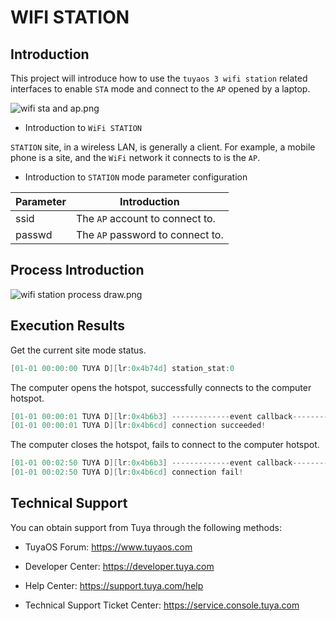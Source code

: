 # WIFI STATION

## Introduction

This project will introduce how to use the `tuyaos 3 wifi station` related interfaces to enable `STA` mode and connect to the `AP` opened by a laptop.

![wifi sta and ap.png](https://airtake-public-data-1254153901.cos.ap-shanghai.myqcloud.com/content-platform/hestia/1655624853b5f412495be.png)

* Introduction to `WiFi STATION`

`STATION` site, in a wireless LAN, is generally a client. For example, a mobile phone is a site, and the `WiFi` network it connects to is the `AP`.

* Introduction to `STATION` mode parameter configuration

|Parameter|Introduction|
|-|-|
|ssid|The `AP` account to connect to.|
|passwd|The `AP` password to connect to.|

## Process Introduction

![wifi station process draw.png](https://airtake-public-data-1254153901.cos.ap-shanghai.myqcloud.com/content-platform/hestia/16556268007be208b1d90.png)

## Execution Results
Get the current site mode status.
```c
[01-01 00:00:00 TUYA D][lr:0x4b74d] station_stat:0
```
The computer opens the hotspot, successfully connects to the computer hotspot.
```c
[01-01 00:00:01 TUYA D][lr:0x4b6b3] -------------event callback-------------
[01-01 00:00:01 TUYA D][lr:0x4b6cd] connection succeeded!
```
The computer closes the hotspot, fails to connect to the computer hotspot.
```c
[01-01 00:02:50 TUYA D][lr:0x4b6b3] -------------event callback-------------
[01-01 00:02:50 TUYA D][lr:0x4b6cd] connection fail!
```
## Technical Support

You can obtain support from Tuya through the following methods:

- TuyaOS Forum: https://www.tuyaos.com

- Developer Center: https://developer.tuya.com

- Help Center: https://support.tuya.com/help

- Technical Support Ticket Center: https://service.console.tuya.com